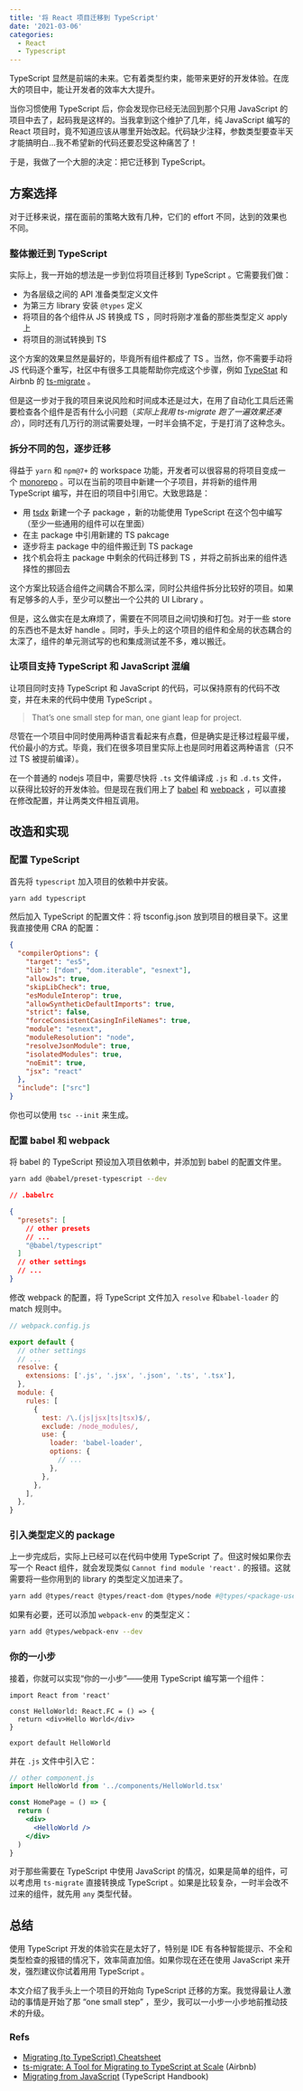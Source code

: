 ```yaml
---
title: '将 React 项目迁移到 TypeScript'
date: '2021-03-06'
categories:
  - React
  - Typescript
---
```


TypeScript 显然是前端的未来。它有着类型约束，能带来更好的开发体验。在庞大的项目中，能让开发者的效率大大提升。

当你习惯使用 TypeScript 后，你会发现你已经无法回到那个只用 JavaScript 的项目中去了，起码我是这样的。当我拿到这个维护了几年，纯 JavaScript 编写的 React 项目时，竟不知道应该从哪里开始改起。代码缺少注释，参数类型要查半天才能搞明白...我不希望新的代码还要忍受这种痛苦了！

于是，我做了一个大胆的决定：把它迁移到 TypeScript。

## 方案选择

对于迁移来说，摆在面前的策略大致有几种，它们的 effort 不同，达到的效果也不同。

### 整体搬迁到 TypeScript

实际上，我一开始的想法是一步到位将项目迁移到 TypeScript 。它需要我们做：

- 为各层级之间的 API 准备类型定义文件
- 为第三方 library 安装 `@types` 定义
- 将项目的各个组件从 JS 转换成 TS ，同时将刚才准备的那些类型定义 apply 上
- 将项目的测试转换到 TS

这个方案的效果显然是最好的，毕竟所有组件都成了 TS 。当然，你不需要手动将 JS 代码逐个重写，社区中有很多工具能帮助你完成这个步骤，例如 [TypeStat](https://github.com/JoshuaKGoldberg/TypeStat) 和 Airbnb 的 [ts-migrate](https://github.com/airbnb/ts-migrate) 。

但是这一步对于我的项目来说风险和时间成本还是过大，在用了自动化工具后还需要检查各个组件是否有什么小问题（_实际上我用 ts-migrate 跑了一遍效果还凑合_），同时还有几万行的测试需要处理，一时半会搞不定，于是打消了这种念头。

### 拆分不同的包，逐步迁移

得益于 `yarn` 和 `npm@7+` 的 workspace 功能，开发者可以很容易的将项目变成一个 [monorepo](https://classic.yarnpkg.com/en/docs/workspaces/) 。可以在当前的项目中新建一个子项目，并将新的组件用 TypeScript 编写，并在旧的项目中引用它。大致思路是：

- 用 [tsdx](https://github.com/formium/tsdx) 新建一个子 package ，新的功能使用 TypeScript 在这个包中编写 （至少一些通用的组件可以在里面）
- 在主 package 中引用新建的 TS pakcage
- 逐步将主 package 中的组件搬迁到 TS package
- 找个机会将主 package 中剩余的代码迁移到 TS ，并将之前拆出来的组件选择性的挪回去

这个方案比较适合组件之间耦合不那么深，同时公共组件拆分比较好的项目。如果有足够多的人手，至少可以整出一个公共的 UI Library 。

但是，这么做实在是太麻烦了，需要在不同项目之间切换和打包。对于一些 store 的东西也不是太好 handle 。同时，手头上的这个项目的组件和全局的状态耦合的太深了，组件的单元测试写的也和集成测试差不多，难以搬迁。

### 让项目支持 TypeScript 和 JavaScript 混编

让项目同时支持 TypeScript 和 JavaScript 的代码，可以保持原有的代码不改变，并在未来的代码中使用 TypeScript 。

> That’s one small step for man, one giant leap for project.

尽管在一个项目中同时使用两种语言看起来有点蠢，但是确实是迁移过程最平缓，代价最小的方式。毕竟，我们在很多项目里实际上也是同时用着这两种语言（只不过 TS 被提前编译）。

在一个普通的 nodejs 项目中，需要尽快将 `.ts` 文件编译成 `.js` 和 `.d.ts` 文件，以获得比较好的开发体验。但是现在我们用上了 [babel](https://babeljs.io/) 和 [webpack](https://webpack.js.org/) ，可以直接在修改配置，并让两类文件相互调用。

## 改造和实现

### 配置 TypeScript

首先将 `typescript` 加入项目的依赖中并安装。

```bash
yarn add typescript
```

然后加入 TypeScript 的配置文件：将 tsconfig.json 放到项目的根目录下。这里我直接使用 CRA 的配置：

```json
{
  "compilerOptions": {
    "target": "es5",
    "lib": ["dom", "dom.iterable", "esnext"],
    "allowJs": true,
    "skipLibCheck": true,
    "esModuleInterop": true,
    "allowSyntheticDefaultImports": true,
    "strict": false,
    "forceConsistentCasingInFileNames": true,
    "module": "esnext",
    "moduleResolution": "node",
    "resolveJsonModule": true,
    "isolatedModules": true,
    "noEmit": true,
    "jsx": "react"
  },
  "include": ["src"]
}
```

你也可以使用 `tsc --init` 来生成。

### 配置 babel 和 webpack

将 babel 的 TypeScript 预设加入项目依赖中，并添加到 babel 的配置文件里。

```bash
yarn add @babel/preset-typescript --dev
```

```json
// .babelrc

{
  "presets": [
    // other presets
    // ...
    "@babel/typescript"
  ]
  // other settings
  // ...
}
```

修改 webpack 的配置，将 TypeScript 文件加入 `resolve` 和`babel-loader` 的 match 规则中。

```js
// webpack.config.js

export default {
  // other settings
  // ...
  resolve: {
    extensions: ['.js', '.jsx', '.json', '.ts', '.tsx'],
  },
  module: {
    rules: [
      {
        test: /\.(js|jsx|ts|tsx)$/,
        exclude: /node_modules/,
        use: {
          loader: 'babel-loader',
          options: {
            // ...
          },
        },
      },
    ],
  },
}
```

### 引入类型定义的 package

上一步完成后，实际上已经可以在代码中使用 TypeScript 了。但这时候如果你去写一个 React 组件，就会发现类似 `Cannot find module 'react'.` 的报错。这就需要将一些你用到的 library 的类型定义加进来了。

```bash
yarn add @types/react @types/react-dom @types/node #@types/<package-used-in-your-project>
```

如果有必要，还可以添加 `webpack-env` 的类型定义：

```bash
yarn add @types/webpack-env --dev
```

### 你的一小步

接着，你就可以实现“你的一小步”——使用 TypeScript 编写第一个组件：

```tsx
import React from 'react'

const HelloWorld: React.FC = () => {
  return <div>Hello World</div>
}

export default HelloWorld
```

并在 `.js` 文件中引入它：

```jsx
// other component.js
import HelloWorld from '../components/HelloWorld.tsx'

const HomePage = () => {
  return (
    <div>
      <HelloWorld />
    </div>
  )
}
```

对于那些需要在 TypeScript 中使用 JavaScript 的情况，如果是简单的组件，可以考虑用 `ts-migrate` 直接转换成 TypeScript 。如果是比较复杂，一时半会改不过来的组件，就先用 `any` 类型代替。

## 总结

使用 TypeScript 开发的体验实在是太好了，特别是 IDE 有各种智能提示、不全和类型检查的报错的情况下，效率简直加倍。如果你现在还在使用 JavaScript 来开发，强烈建议你试着用用 TypeScript 。

本文介绍了我手头上一个项目的开始向 TypeScript 迁移的方案。我觉得最让人激动的事情是开始了那 “one small step” ，至少，我可以一小步一小步地前推动技术的升级。

### Refs

- [Migrating (to TypeScript) Cheatsheet](https://react-typescript-cheatsheet.netlify.app/docs/migration/intro)
- [ts-migrate: A Tool for Migrating to TypeScript at Scale](https://medium.com/airbnb-engineering/ts-migrate-a-tool-for-migrating-to-typescript-at-scale-cd23bfeb5cc) (Airbnb)
- [Migrating from JavaScript](https://www.typescriptlang.org/docs/handbook/migrating-from-javascript.html) (TypeScript Handbook)
